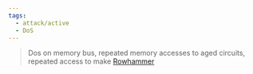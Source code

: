 ```yaml
---
tags:
  - attack/active
  - DoS
---
```

> Dos on memory bus, repeated memory accesses to aged circuits, repeated access to make [Rowhammer](https://en.wikipedia.org/wiki/Row_hammer)

